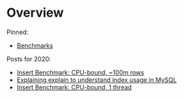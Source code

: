 # Overview

Pinned:
* [Benchmarks](database-benchmarks.md)

Posts for 2020:
* [Insert Benchmark: CPU-bound, ~100m rows](20_07_01_ibench_cpu/all.html)
* [Explaining explain to understand index usage in MySQL](posts_2020/20_08_11_explain_explain.md)
* [Insert Benchmark: CPU-bound, 1 thread](20_08_19_ibench_1u_15m/all.html)

